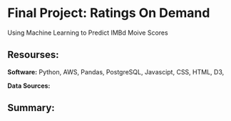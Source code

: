 # **Final Project:** Ratings On Demand
Using Machine Learning to Predict IMBd Moive Scores

## Resourses:

**Software:** Python, AWS, Pandas, PostgreSQL, Javascipt, CSS, HTML, D3, 

**Data Sources:**

## Summary:
